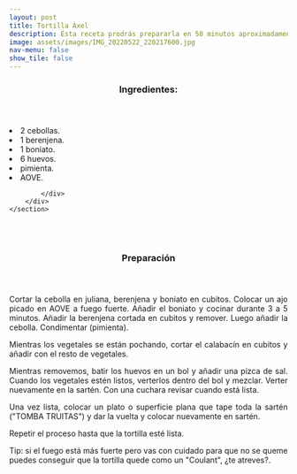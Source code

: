 ```yaml
---
layout: post
title: Tortilla Àxel
description: Ésta receta prodrás prepararla en 50 minutos aproximadamente.
image: assets/images/IMG_20220522_220217600.jpg
nav-menu: false
show_tile: false
---
```


<!-- Two -->
<section id="one" class="spotlights">
	<section>
		<div class="content">
			<div class="inner">
				<header class="major">
					<h3>Ingredientes:</h3>
				</header>
				<p><li>2 cebollas.</li>
				<li>1 berenjena.</li>
				<li>1 boniato.</li>
        			<li>6 huevos.</li>
        			<li>pimienta.</li>
        			<li>AOVE.</li></p>
				
			</div>
		</div>
	</section>

<br />
<br />
<p> </p>
<p> </p>

<header class="major">
	<h3>Preparación</h3>
</header>
<p align="justify">Cortar la cebolla en juliana, berenjena y boniato en cubitos.
Colocar un ajo picado en AOVE  a fuego fuerte. Añadir el boniato y cocinar durante 3 a 5 minutos. 
Añadir la berenjena cortada en cubitos y remover.  Luego añadir la cebolla.  Condimentar  (pimienta).</p>

<p align="justify">Mientras los vegetales se están pochando, cortar el calabacín en cubitos y añadir con el resto de vegetales.</p>

<p align="justify">Mientras removemos, batir los huevos en un bol y añadir una pizca de sal. Cuando los vegetales estén listos, verterlos dentro del bol y mezclar.
Verter nuevamente en la sartén. Con una cuchara revisar cuando está lista.</p>

<p align="justify">Una vez lista, colocar un plato o superficie plana  que tape toda la sartén ("TOMBA TRUITAS") y dar la vuelta y colocar nuevamente en sartén.</p>

<p align="justify">Repetir el proceso  hasta que la tortilla esté lista.</p>

<p align="justify">Tip: si el fuego está más fuerte pero vas con cuidado para que no se queme puedes conseguir que la tortilla quede como un "Coulant", ¿te atreves?.</p>		
</section>


